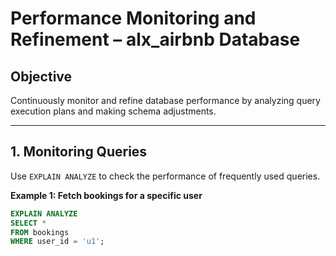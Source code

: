 # Performance Monitoring and Refinement – alx_airbnb Database

## Objective

Continuously monitor and refine database performance by analyzing query execution plans and making schema adjustments.

---

## 1. Monitoring Queries

Use `EXPLAIN ANALYZE` to check the performance of frequently used queries.

**Example 1: Fetch bookings for a specific user**

```sql
EXPLAIN ANALYZE
SELECT *
FROM bookings
WHERE user_id = 'u1';
